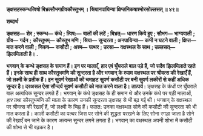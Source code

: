**ङ्क्षसहस्कन्धत्विषो बिभ्रत्सौभगग्रीवकौस्तुभम् ।** **श्रियानपायिन्या क्षिप्तनिकषाश्मोरसोल्लसत् ॥ ४९॥** 

**शब्दार्थ** 

**ङ्क्षसह—** **शेर** **; स्कन्ध—** **कंधे** **; त्विष:—** **बालों की लटें** **; बिभ्रत्—** **धारण किये हुए** **; सौभग—** **भाग्यवाली** **; ग्रीव—** **गर्दन** **;** **कौस्तुभम्—** **कौस्तुभ मणि** **; श्रिया—** **सुन्दरता** **; अनपायिन्या—** **कभी न घटने वाली** **; क्षिप्त—** **मात करने वाली** **; निकष—** **कसौटी** **;** **अश्म—** **पत्थर** **; उरसा—** **वक्षस्थल के साथ** **; उल्लसत्—** **झिलमिलाती है।** **.** 

**भगवान् के कन्धे ङ्क्षसह के समान हैं। इन पर मालाएँ, हार एवं घुँघराले बाल पड़े हैं, जो सदैव** **झिलमिलाते रहते हैं। इनके साथ ही साथ कौस्तुभमणि की सुन्दरता है और भगवान् के श्याम** **वक्षस्थल पर श्रीवत्स की रेखाएँ हैं, जो लक्ष्मी के प्रतीक हैं। इन सुवर्ण रेखाओं की चमाहट** **सुवर्ण कसौटी पर बनी सुवर्ण लकीरों से कहीं अधिक सुन्दर है। दरअसल ऐसा सौन्दर्य सुवर्ण** **कसौटी को मात करने वाला है।** **तात्पर्य :** ङ्क्षसह के कंधों पर घुँघराले बाल अत्यधिक सुन्दर लगते हैं। भगवान् के कंधे ङ्क्षसह के ही समान थे और उनके कंधे पर पड़ी मालाओं, *हार* तथा कौस्तुभमणि की माला के कारण उनकी सुन्दरता ङ्क्षसह से भी बढ़ गई थी। भगवान् के वक्षस्थल पर श्रीवत्स की रेखाएँ हैं, जो लक्ष्मी के चिह्न हैं। फलत: उनका वक्षस्थल सोने की कसौटी की सुन्दरता को भी मात करता है। काली कसौटी का पत्थर जिस पर सोने की शुद्धता परखने के लिए सोना रगड़ा जाता है सोने की रेखाएँ बन जाने के कारण अत्यन्त सुन्दर लगने लगता है। भगवान् का वक्षस्थल अपनी शोभा में कसौटी की शोभा से भी बढ़कर है।  